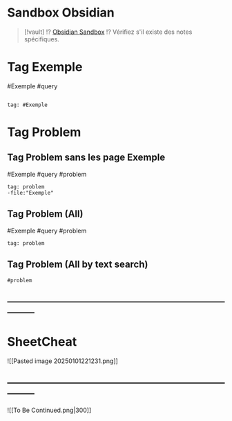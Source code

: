# Sandbox Obsidian

> [!vault] 
> ⁉️   [Obsidian Sandbox](obsidian://open?vault=Obsidian%20Sandbox&file=Formatting%2FCallout) ⁉️
> Vérifiez s'il existe des notes spécifiques.

# Tag Exemple 

#Exemple #query  
```query

tag: #Exemple
```



# Tag Problem
## Tag Problem sans les page Exemple 
#Exemple #query #problem 

```query
tag: problem 
-file:"Exemple"
```

## Tag Problem (All)
#Exemple #query #problem 

```query
tag: problem 
```

## Tag Problem (All by text search)
```query
#problem 
```


## ———————————————————————————
# SheetCheat

![[Pasted image 20250101221231.png]]

## ———————————————————————————

![[To Be Continued.png|300]]




